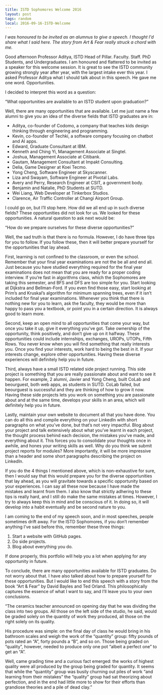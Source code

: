 ```yaml
---
title: ISTD Sophomores Welcome 2016
layout: post
tags: random
local: 2016-09-16-ISTD-Welcome
---
```


*I was honoured to be invited as an alumnus to give a speech. I thought I'd share what I said here. The story from Art & Fear really struck a chord with me.*

Good afternoon Professor Aditya, ISTD Head of Pillar. Faculty. Staff. PhD Students, and Undergraduates. I am honoured and flattered to be invited as a speaker for this welcome session. It is great to see the ISTD community growing strongly year after year, with the largest intake ever this year. I asked Professor Aditya what I should talk about in this speech. He gave me one word. Opportunities. 

I decided to interpret this word as a question: 

“What opportunities are available to an ISTD student upon graduation?”

Well, there are many opportunities that are available. Let me just name a few alumni to give you an idea of the diverse fields that ISTD graduates are in:

- Aditya, co-founder of Codomo, a company that teaches kids design thinking through engineering and programming.
- Kevin, co-founder of Techki, a software company focusing on chatbot and AI apps.
- Edward, Graduate Consultant at IBM.
- Kenneth and Ching Yi, Management Associate at Singtel.
- Joshua, Management Associate at Citibank.
- Gautam, Management Consultant at Impakt Consulting.
- Delia, Game Designer at Koei Tecmo.
- Yong Cheng, Software Engineer at Skyscanner.
- Liza and Swayam, Software Engineer at Pivotal Labs.
- Avery and Perry, Research Engineer at CSIT, a government body.
- Benjamin and Natalie, PhD Students at SUTD.
- Wei Liang, Web Developer at Tinkerbox Studios.
- Clarence, Air Traffic Controller at Changi Airport Group.

I could go on, but I’ll stop here. How did we all end up in such diverse fields? These opportunities did not look for us. We looked for these opportunities. A natural question to ask next would be:

“How do we prepare ourselves for these diverse opportunities?”

Well, the sad truth is that there is no formula. However, I do have three tips for you to follow. If you follow these, then it will better prepare yourself for the opportunities that lay ahead.

First, learning is not confined to the classroom, or even the school. Remember that your final year examinations are not the be all and end all. Just because you have studied everything required for the final year examinations does not mean that you are ready for a proper coding interview. If you’re fast in algorithms class, which the Sophomores are taking this semester, and BFS and DFS are too simple for you. Start looking at Dijkstra and Bellman-Ford. If you even find those easy, start looking at Prim’s and Kruskal’s algorithm for minimum spanning trees, even if it isn’t included for final year examinations. Whenever you think that there is nothing new for you to learn, ask the faculty, they would be more than happy to pass you a textbook, or point you in a certain direction. It is always good to learn more. 

Second, keep an open mind to all opportunities that come your way, but once you take it up, give it everything you’ve got. Take ownership of the opportunity, think positively, and don’t give up on it halfway. These opportunities could include internships, exchanges, UROPs, UTOPs, Fifth Rows. You never know when you will find something that really interests you. Once you find your interests, work hard to being the best in it. If your interests change, explore other opportunities. Having these diverse experiences will definitely help you in future. 

Third, always have a small ISTD related side project running. This side project is something that you are really passionate about and want to see it happen. For example, 2 alumni, Javier and Yong Cheng, built CoLab and beourguest, both web apps, as students in SUTD. CoLab failed, but beourguest is successful and they are thinking of how to grow it now. Having these side projects lets you work on something you are passionate about and at the same time, develops your skills in an area, which will definitely help you in future.

Lastly, maintain your own website to document all that you have done. You can do all this and compile everything on your LinkedIn with short paragraphs on what you’ve done, but that’s not very impactful. Blog about your project and talk extensively about what you’ve learnt in each project, the thought process behind each decision, the mistakes you’ve made, and everything about it. This forces you to consolidate your thoughts once in awhile, and hones your writing skills as well. Why do you think we submit project reports for modules? More importantly, it will be more impressive than a header and some short paragraphs describing the project on LinkedIn.  

If you do the 4 things I mentioned above, which is non-exhaustive for sure, then I would say that this would prepare you for the diverse opportunities that lay ahead, as you will gravitate towards a specific opportunity based on your experiences. I can say all these now because I have made the mistakes and learnt from them. I also know that strictly adhering to these tips is really hard, and I still do make the same mistakes at times. However, I try to always keep this in mind and be conscious of it. In doing so, it will develop into a habit eventually and be second nature to you.

I am coming to the end of my speech soon, and in most speeches, people sometimes drift away. For the ISTD Sophomores, if you don’t remember anything I’ve said before this, remember these three things:

1. Start a website with GitHub pages.
2. Do side projects.
3. Blog about everything you do.

If done properly, this portfolio will help you a lot when applying for any opportunity in future.

To conclude, there are many opportunities available for ISTD graduates. Do not worry about that. I have also talked about how to prepare yourself for these opportunities. But I would like to end this speech with a story from the book “Art & Fear” by David Bayles and Ted Orland. This philosophically captures the essence of what I want to say, and I’ll leave you to your own conclusions.

“The ceramics teacher announced on opening day that he was dividing the class into two groups. All those on the left side of the studio, he said, would be graded solely on the quantity of work they produced, all those on the right solely on its quality.

His procedure was simple: on the final day of class he would bring in his bathroom scales and weigh the work of the “quantity” group: fifty pounds of pots rated an “A”, forty pounds a “B”, and so on. Those being graded on “quality”, however, needed to produce only one pot “albeit a perfect one” to get an “A”.

Well, came grading time and a curious fact emerged: the works of highest quality were all produced by the group being graded for quantity. It seems that while the “quantity” group was busily churning out piles of work “and learning from their mistakes” the “quality” group had sat theorizing about perfection, and in the end had little more to show for their efforts than grandiose theories and a pile of dead clay.”